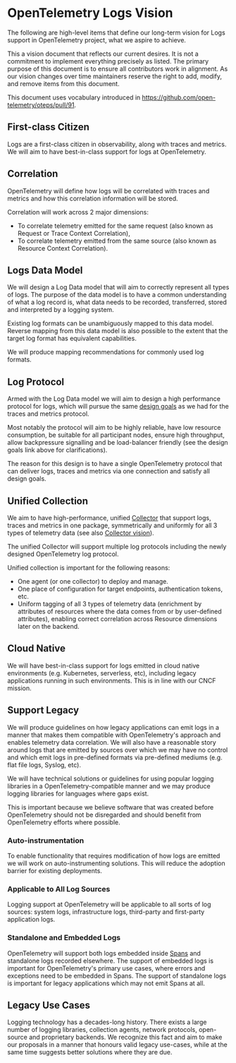 # OpenTelemetry Logs Vision

The following are high-level items that define our long-term vision for
Logs support in OpenTelemetry project, what we aspire to achieve.

This a vision document that reflects our current desires. It is not a commitment
to implement everything precisely as listed. The primary purpose of this
document is to ensure all contributors work in alignment. As our vision changes
over time maintainers reserve the right to add, modify, and remove items from
this document.

This document uses vocabulary introduced in <https://github.com/open-telemetry/oteps/pull/91>.

## First-class Citizen

Logs are a first-class citizen in observability, along with traces and metrics.
We will aim to have best-in-class support for logs at OpenTelemetry.

## Correlation

OpenTelemetry will define how logs will be correlated with traces and metrics
and how this correlation information will be stored.

Correlation will work across 2 major dimensions:

- To correlate telemetry emitted for the same request (also known as Request
  or Trace Context Correlation),
- To correlate telemetry emitted from the same source (also known as Resource
  Context Correlation).

## Logs Data Model

We will design a Log Data model that will aim to correctly represent all types
of logs. The purpose of the data model is to have a common understanding of what
a log record is, what data needs to be recorded, transferred, stored and
interpreted by a logging system.

Existing log formats can be unambiguously mapped to this data model. Reverse
mapping from this data model is also possible to the extent that the target log
format has equivalent capabilities.

We will produce mapping recommendations for commonly used log formats.

## Log Protocol

Armed with the Log Data model we will aim to design a high performance protocol
for logs, which will pursue the same [design goals](https://github.com/open-telemetry/opentelemetry-proto/blob/main/docs/design-goals.md)
as we had for the traces and metrics protocol.

Most notably the protocol will aim to be highly reliable, have low resource
consumption, be suitable for all participant nodes, ensure high throughput,
allow backpressure signalling and be load-balancer friendly (see the design
goals link above for clarifications).

The reason for this design is to have a single OpenTelemetry protocol that can
deliver logs, traces and metrics via one connection and satisfy all design
goals.

## Unified Collection

We aim to have high-performance, unified
[Collector](https://github.com/open-telemetry/opentelemetry-collector/) that
support logs, traces and metrics in one package, symmetrically and uniformly for
all 3 types of telemetry data (see also
[Collector vision](https://github.com/open-telemetry/opentelemetry-collector/blob/8310e665ec1babfd56ca5b1cfec91c1f997f4f2c/docs/vision.md)).

The unified Collector will support multiple log protocols including the newly
designed OpenTelemetry log protocol.

Unified collection is important for the following reasons:

- One agent (or one collector) to deploy and manage.
- One place of configuration for target endpoints, authentication tokens, etc.
- Uniform tagging of all 3 types of telemetry data (enrichment by attributes
  of resources where the data comes from or by user-defined attributes),
  enabling correct correlation across Resource dimensions later on the backend.

## Cloud Native

We will have best-in-class support for logs emitted in cloud native environments
(e.g. Kubernetes, serverless, etc), including legacy applications running
in such environments. This is in line with our CNCF mission.

## Support Legacy

We will produce guidelines on how legacy applications can emit logs in a
manner that makes them compatible with OpenTelemetry's approach and enables
telemetry data correlation. We will also have a reasonable story around
logs that are emitted by sources over which we may have no control and which
emit logs in pre-defined formats via pre-defined mediums (e.g. flat file logs,
Syslog, etc).

We will have technical solutions or guidelines for using popular logging
libraries in a OpenTelemetry-compatible manner and we may produce logging
libraries for languages where gaps exist.

This is important because we believe software that was created before
OpenTelemetry should not be disregarded and should benefit from OpenTelemetry
efforts where possible.

### Auto-instrumentation

To enable functionality that requires modification of how logs are emitted we
will work on auto-instrumenting solutions. This will reduce the adoption barrier
for existing deployments.

### Applicable to All Log Sources

Logging support at OpenTelemetry will be applicable to all sorts of log sources:
system logs, infrastructure logs, third-party and first-party application logs.

### Standalone and Embedded Logs

OpenTelemetry will support both logs embedded inside [Spans](../../specification/trace/api.md#span)
and standalone logs recorded elsewhere. The support of embedded logs is
important for OpenTelemetry's primary use cases, where errors and exceptions
need to be embedded in Spans. The support of standalone logs is important for
legacy applications which may not emit Spans at all.

## Legacy Use Cases

Logging technology has a decades-long history. There exists a large number of
logging libraries, collection agents, network protocols, open-source and
proprietary backends. We recognize this fact and aim to make our proposals in a
manner that honours valid legacy use-cases, while at the same time suggests
better solutions where they are due.
